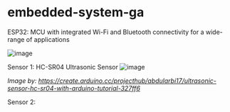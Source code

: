 # embedded-system-ga

ESP32: MCU with integrated Wi-Fi and Bluetooth connectivity for a wide-range of applications

![image](https://user-images.githubusercontent.com/72985725/191868491-5de2b650-dc6d-4b9d-a77f-36aa5810e63d.png)

Sensor 1: HC-SR04 Ultrasonic Sensor
![image](https://user-images.githubusercontent.com/72985725/191868588-2524b941-1770-4450-a39b-278848e45852.png)

*Image by: https://create.arduino.cc/projecthub/abdularbi17/ultrasonic-sensor-hc-sr04-with-arduino-tutorial-327ff6*


Sensor 2: 
